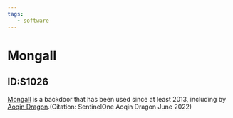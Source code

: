 ```yaml
---
tags:
   - software
---
```

# Mongall
## ID:S1026
[Mongall](/mitre/software/S1026) is a backdoor that has been used since at least 2013, including by [Aoqin Dragon](/mitre/groups/G1007).(Citation: SentinelOne Aoqin Dragon June 2022)
